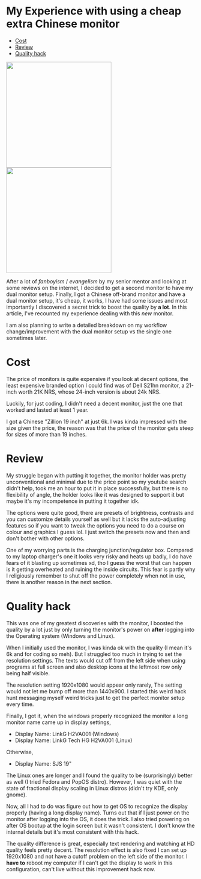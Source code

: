 <!--
topic: Tech
date: 29 August 2022
-->

# My Experience with using a cheap extra Chinese monitor

- [Cost](#orgbbaad19)
- [Review](#orgbf329fe)
- [Quality hack](#orgdd3b8a3)

<img src="monitor.png" width="280"/> <img src="setup.png" width="280"/>

After a lot of *fanboyism* / *evangelism* by my senior mentor and looking at some reviews on the internet, I decided to get a second monitor to have my dual monitor setup. Finally, I got a Chinese off-brand monitor and have a dual monitor setup, it's cheap, it works, I have had some issues and most importantly I discovered a secret trick to boost the quality by **a lot**. In this article, I've recounted my experience dealing with this *new* monitor.

I am also planning to write a detailed breakdown on my workflow change/improvement with the dual monitor setup vs the single one sometimes later.

<a id="orgbbaad19"></a>

# Cost

The price of monitors is quite expensive if you look at decent options, the least expensive branded option I could find was of Dell S21hn monitor, a 21-inch worth 21K NRS, whose 24-inch version is about 24k NRS.

Luckily, for just coding, I didn't need a decent monitor, just the one that worked and lasted at least 1 year.

I got a Chinese "Zillion 19 inch" at just 6k. I was kinda impressed with the size given the price, the reason was that the price of the monitor gets steep for sizes of more than 19 inches.


<a id="orgbf329fe"></a>

# Review

My struggle began with putting it together, the monitor holder was pretty unconventional and minimal due to the price point so my youtube search didn't help, took me an hour to put it in place successfully, but there is no flexibility of angle, the holder looks like it was designed to support it but maybe it's my incompetence in putting it together idk.

The options were quite good, there are presets of brightness, contrasts and you can customize details yourself as well but it lacks the auto-adjusting features so if you want to tweak the options you need to do a course on colour and graphics I guess lol. I just switch the presets now and then and don't bother with other options.

One of my worrying parts is the charging junction/regulator box. Compared to my laptop charger's one it looks very risky and heats up badly, I do have fears of it blasting up sometimes xd, tho I guess the worst that can happen is it getting overheated and ruining the inside circuits. This fear is partly why I religiously remember to shut off the power completely when not in use, there is another reason in the next section.


<a id="orgdd3b8a3"></a>

# Quality hack

This was one of my greatest discoveries with the monitor, I boosted the quality by a lot just by only turning the monitor's power on **after** logging into the Operating system (Windows and Linux).

When I initially used the monitor, I was kinda ok with the quality (I mean it's 6k and for coding so meh). But I struggled too much in trying to set the resolution settings. The texts would cut off from the left side when using programs at full screen and also desktop icons at the leftmost row only being half visible.

The resolution setting 1920x1080 would appear only rarely, The setting would not let me bump off more than 1440x900. I started this weird hack hunt messaging myself weird tricks just to get the perfect monitor setup every time.

Finally, I got it, when the windows properly recognized the monitor a long monitor name came up in display settings,

-   Display Name: LinkG H2VA001 (Windows)
-   Display Name: LinkG Tech HG H2VA001 (Linux)

Otherwise,

-   Display Name: SJS 19"

The Linux ones are longer and I found the quality to be (surprisingly) better as well (I tried Fedora and PopOS distro).
However, I was quiet with the state of fractional display scaling in Linux distros (didn't try KDE, only gnome).

Now, all I had to do was figure out how to get OS to recognize the display properly (having a long display name). Turns out that if I just power on the monitor after logging into the OS, it does the trick. I also tried powering on after OS bootup at the login screen but it wasn't consistent. I don't know the internal details but it's most consistent with this hack.

The quality difference is great, especially text rendering and watching at HD quality feels pretty decent. The resolution effect is also fixed I can set up 1920x1080 and not have a cutoff problem on the left side of the monitor. I **have to** reboot my computer if I can't get the display to work in this configuration, can't live without this improvement hack now.
